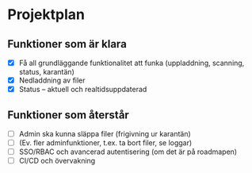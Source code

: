 # Projektplan

## Funktioner som är klara

- [x] Få all grundläggande funktionalitet att funka (uppladdning, scanning, status, karantän)
- [x] Nedladdning av filer
- [x] Status – aktuell och realtidsuppdaterad

## Funktioner som återstår

- [ ] Admin ska kunna släppa filer (frigivning ur karantän)
- [ ] (Ev. fler adminfunktioner, t.ex. ta bort filer, se loggar)
- [ ] SSO/RBAC och avancerad autentisering (om det är på roadmapen)
- [ ] CI/CD och övervakning
